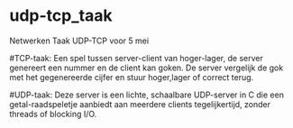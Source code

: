 # udp-tcp_taak
Netwerken Taak UDP-TCP voor 5 mei

#TCP-taak:
Een spel tussen server-client van hoger-lager, de server genereert een nummer en de client kan goken. De server vergelijk de gok met het gegenereerde cijfer en stuur hoger,lager of correct terug.

#UDP-taak:
Deze server is een lichte, schaalbare UDP-server in C die een getal-raadspeletje aanbiedt aan meerdere clients tegelijkertijd, zonder threads of blocking I/O. 


